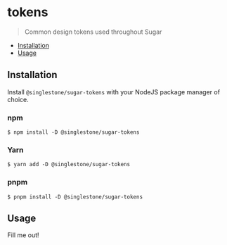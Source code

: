 # tokens

> Common design tokens used throughout Sugar

<!-- START doctoc generated TOC please keep comment here to allow auto update -->
<!-- DON'T EDIT THIS SECTION, INSTEAD RE-RUN doctoc TO UPDATE -->

- [Installation](#installation)
- [Usage](#usage)

<!-- END doctoc generated TOC please keep comment here to allow auto update -->

## Installation

Install `@singlestone/sugar-tokens` with your NodeJS package manager of choice.

### npm

```shell
$ npm install -D @singlestone/sugar-tokens
```

### Yarn

```shell
$ yarn add -D @singlestone/sugar-tokens
```

### pnpm

```shell
$ pnpm install -D @singlestone/sugar-tokens
```

## Usage

Fill me out!
